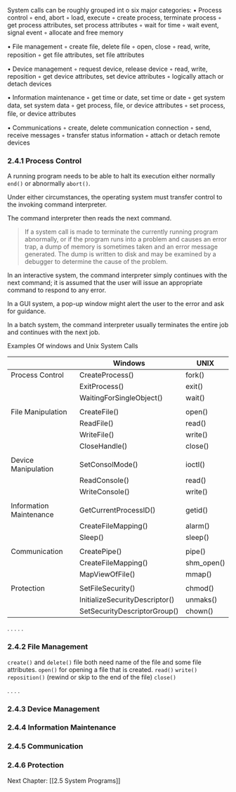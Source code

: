 
System calls can be roughly grouped int o six major categories:
• Process control
	◦ end, abort
	◦ load, execute
	◦ create process, terminate process
	◦ get process attributes, set process attributes
	◦ wait for time
	◦ wait event, signal event
	◦ allocate and free memory

• File management
	◦ create ﬁle, delete ﬁle
	◦ open, close
	◦ read, write, reposition
	◦ get ﬁle attributes, set ﬁle attributes

• Device management
	◦ request device, release device
	◦ read, write, reposition
	◦ get device attributes, set device attributes
	◦ logically attach or detach devices

• Information maintenance
	◦ get time or date, set time or date
	◦ get system data, set system data
	◦ get process, ﬁle, or device attributes
	◦ set process, ﬁle, or device attributes

• Communications
	◦ create, delete communication connection
	◦ send, receive messages
	◦ transfer status information
	◦ attach or detach remote devices


### 2.4.1 Process Control

A running program needs to be able to halt its execution either normally `end()` or abnormally `abort()`. 

Under either circumstances, the operating system must transfer
control to the invoking command interpreter. 

The command interpreter then reads the next command. 

> If a system call is made to terminate the currently running program abnormally, or if the program runs into a problem and causes an error trap, a dump of memory is sometimes taken and an error message generated. 
> The dump is written to disk and may be examined by a debugger to determine the cause of the problem. 


In an interactive system, the command interpreter simply continues with the next command; it is assumed that the user will issue an appropriate command to respond to any error. 

In a GUI system, a pop-up window might alert the user to the error and ask for guidance. 

In a batch system, the command interpreter usually terminates the entire job and continues with the next job. 


Examples Of windows and Unix System Calls

|                         | Windows                        | UNIX       |
| ----------------------- | ------------------------------ | ---------- |
| Process Control         | CreateProcess()                | fork()     |
|                         | ExitProcess()                  | exit()     |
|                         | WaitingForSingleObject()       | wait()     |
|                         |                                |            |
| File Manipulation       | CreateFile()                   | open()     |
|                         | ReadFile()                     | read()     |
|                         | WriteFile()                    | write()    |
|                         | CloseHandle()                  | close()    |
|                         |                                |            |
| Device Manipulation     | SetConsolMode()                | ioctl()    |
|                         | ReadConsole()                  | read()     |
|                         | WriteConsole()                 | write()    |
|                         |                                |            |
| Information Maintenance | GetCurrentProcessID()          | getid()    |
|                         | CreateFileMapping()            | alarm()    |
|                         | Sleep()                        | sleep()    |
|                         |                                |            |
| Communication           | CreatePipe()                   | pipe()     |
|                         | CreateFileMapping()            | shm_open() |
|                         | MapViewOfFile()                | mmap()     |
|                         |                                |            |
| Protection              | SetFileSecurity()              | chmod()    |
|                         | InitializeSecurityDescriptor() | unmaks()   |
|                         | SetSecurityDescriptorGroup()   | chown()    |

.
.
.
.
.



### 2.4.2 File Management

`create()` and `delete()` file both need name of the file and some file attributes.
`open()` for opening a file that is created.
`read()` `write()` `reposition()` (rewind or skip to the end of the file)
`close()`

.
.
.
.

### 2.4.3 Device Management


### 2.4.4 Information Maintenance


### 2.4.5 Communication


### 2.4.6 Protection












Next Chapter: [[2.5 System Programs]]

